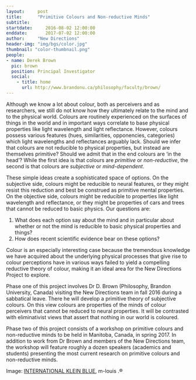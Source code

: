 ```yaml
---
layout:     post
title:      "Primitive Colours and Non-reductive Minds"
subtitle:   
startdate:     2016-08-02 12:00:00
enddate:       2017-07-02 12:00:00
author:     "New Directions"
header-img: "img/bgs/color.jpg"
thumbnail: "color-thumbnail.png"
people:
- name: Derek Brown
  pic: brown
  position: Principal Investigator
  social:
    - title: home
      url: http://www.brandonu.ca/philosophy/faculty/brown/
---
```


Although we know a lot about colour, both as perceivers and as researchers, we still do not know how they ultimately relate to the mind and to the physical world. Colours are routinely experienced on the surfaces of things in the world and in important ways correlate to base physical properties like light wavelength and light reflectance. However, colours possess various features (hues, similarities, opponencies, categories) which light wavelengths and reflectances arguably lack. Should we infer that colours are not reducible to physical properties, but instead are themselves primitive? Should we admit that in the end colours are ‘in the head’? While the first idea is that colours are *primitive* or *non-reductive*, the second is that colours are *subjective* or *mind-dependent*.

These simple ideas create a sophisticated space of options. On the subjective side, colours might be reducible to neural features, or they might resist this reduction and best be construed as primitive mental properties. On the objective side, colours might be reducible to properties like light wavelength and reflectance, or they might be properties of cars and trees that cannot be reduced to basic physics. Our questions are:

1. What does each option say about the mind and in particular about whether or not the mind is reducible to basic physical properties and things?
2. How does recent scientific evidence bear on these options?

Colour is an especially interesting case because the tremendous knowledge we have acquired about the underlying physical processes that give rise to colour perceptions have in various ways failed to yield a compelling reductive theory of colour, making it an ideal area for the New Directions Project to explore.

Phase one of this project involves Dr D. Brown (Philosophy, Brandon University, Canada) visiting the New Directions team in fall 2016 during a sabbatical leave. There he will develop a primitive theory of subjective colours. On this view colours are properties of the minds of colour perceivers that cannot be reduced to neural properties. It will be contrasted with eliminativist views that assert that nothing in our world is coloured.

Phase two of this project consists of a workshop on primitive colours and non-reductive minds to be held in Manitoba, Canada, in spring 2017. In addition to work from Dr Brown and members of the New Directions team, the workshop will feature roughly a dozen speakers (academics and students) presenting the most current research on primitive colours and non-reductive minds.

<span class="caption text-muted">Image: 
<a href="https://www.flickr.com/photos/m-louis/106736458/evBRE1-8j3F1p-cCfsaE-cCeFWE-pCYRsM-4AvruG-vHQA9P-edZXrK-cyPSXC" target="_blank">INTERNATIONAL KLEIN BLUE</a>, m-louis .®</span>
